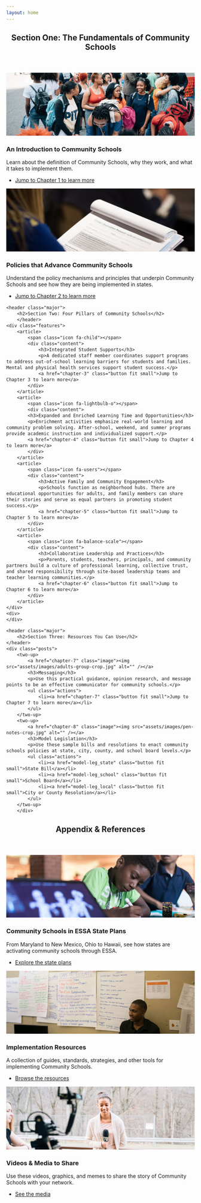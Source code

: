 ```yaml
---
layout: home
---
```


<section>

<!-- Section One -->

<header class="major">
	<h2>Section One: The Fundamentals of Community Schools</h2>
</header>
<div class="posts">
	<two-up>
		<a href="chapter-1" class="image"><img src="assets/images/crowd-crop.jpg" alt="" /></a>
		<h3>An Introduction to Community Schools</h3>
		<p>Learn about the definition of Community Schools, why they work, and what it takes to implement them.</p>
		<ul class="actions">
			<li><a href="chapter-1" class="button fit small">Jump to Chapter 1 to learn more</a></li>
		</ul>
	</two-up>
	<two-up>
		<a href="chapter-2" class="image"><img src="assets/images/STEAM-observation-crop.jpg" alt="" /></a>
		<h3>Policies that Advance Community Schools</h3>
		<p>Understand the policy mechanisms and principles that underpin Community Schools and see how they are being implemented in states.</p>
		<ul class="actions">
			<li><a href="chapter-2" class="button fit small">Jump to Chapter 2 to learn more</a></li>
		</ul>
	</two-up>
	</div>

<!-- Section Two -->

	<header class="major">
		<h2>Section Two: Four Pillars of Community Schools</h2>
		</header>
	<div class="features">
		<article>
			<span class="icon fa-child"></span>
			<div class="content">
				<h3>Integrated Student Supports</h3>
				<p>A dedicated staff member coordinates support programs to address out-of-school learning barriers for students and families. Mental and physical health services support student success.</p>
				<a href="chapter-3" class="button fit small">Jump to Chapter 3 to learn more</a>
			</div>
		</article>
		<article>
			<span class="icon fa-lightbulb-o"></span>
			<div class="content">
			<h3>Expanded and Enriched Learning Time and Opportunities</h3>
			<p>Enrichment activities emphasize real-world learning and community problem solving. After-school, weekend, and summer programs provide academic instruction and individualized support.</p>
			<a href="chapter-4" class="button fit small">Jump to Chapter 4 to learn more</a>
			</div>
		</article>
		<article>
			<span class="icon fa-users"></span>
			<div class="content">
				<h3>Active Family and Community Engagement</h3>
				<p>Schools function as neighborhood hubs. There are educational opportunities for adults, and family members can share their stories and serve as equal partners in promoting student success.</p>
				<a href="chapter-5" class="button fit small">Jump to Chapter 5 to learn more</a>
			</div>
		</article>
		<article>
			<span class="icon fa-balance-scale"></span>
			<div class="content">
				<h3>Collaborative Leadership and Practices</h3>
				<p>Parents, students, teachers, principals, and community partners build a culture of professional learning, collective trust, and shared responsibility through site-based leadership teams and teacher learning communities.</p>
				<a href="chapter-6" class="button fit small">Jump to Chapter 6 to learn more</a>
			</div>
		</article>
	</div>
	<div>
	</div>

<!-- Section Three -->

	<header class="major">
		<h2>Section Three: Resources You Can Use</h2>
	</header>
	<div class="posts">
		<two-up>
			<a href="chapter-7" class="image"><img src="assets/images/adults-group-crop.jpg" alt="" /></a>
			<h3>Messaging</h3>
			<p>Use this practical guidance, opinion research, and message points to be an effective communicator for community schools.</p>
			<ul class="actions">
				<li><a href="chapter-7" class="button fit small">Jump to Chapter 7 to learn more</a></li>
			</ul>
		</two-up>
		<two-up>
			<a href="chapter-8" class="image"><img src="assets/images/pen-notes-crop.jpg" alt="" /></a>
			<h3>Model Legislation</h3>
			<p>Use these sample bills and resolutions to enact community schools policies at state, city, county, and school board levels.</p>
			<ul class="actions">
				<li><a href="model-leg_state" class="button fit small">State Bill</a></li>
				<li><a href="model-leg_school" class="button fit small">School Board</a></li>
				<li><a href="model-leg_local" class="button fit small">City or County Resolution</a></li>
			</ul>
		</two-up>
		</div>

<!-- Appendix -->

<header class="major">
				<h2>Appendix &amp; References</h2>
			</header>
			<div class="posts">
		<article>
			<a href="chapter-9" class="image"><img src="assets/images/screen-drawing-crop.jpg" alt="" /></a>
			<h3>Community Schools in ESSA State Plans</h3>
			<p>From Maryland to New Mexico, Ohio to Hawaii, see how states are activating community schools through ESSA.</p>
			<ul class="actions">
				<li><a href="essa" class="button fit small">Explore the state plans</a></li>
			</ul>
		</article>
		<article>
			<a href="#" class="image"><img src="assets/images/posters-crop.jpg" alt="" /></a>
			<h3>Implementation Resources&nbsp;</h3>
			<p>A collection of guides, standards, strategies, and other tools for implementing Community Schools.</p>
			<ul class="actions">
				<li><a href="implementation-resources" class="button fit small">Browse the resources</a></li>
			</ul>
		</article>
		<article>
			<a href="#" class="image"><img src="assets/images/microphone-crop.jpg" alt="" /></a>
			<h3>Videos &amp; Media to Share &nbsp;</h3>
			<p>Use these videos, graphics, and memes to share the story of Community Schools with your network.</p>
			<ul class="actions">
				<li><a href="videos-media" class="button fit small">See the media</a></li>
			</ul>
		</article>		
	</div>		

</section>
